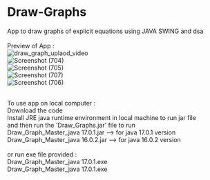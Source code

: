 # Draw-Graphs
App to draw graphs of explicit equations using JAVA SWING and dsa <br>
<br>
Preview of App : <br>
![draw_graph_uplaod_video](https://user-images.githubusercontent.com/86537681/175101751-1a584cba-6753-4c6f-8994-93b9e9faee72.gif) <br>
![Screenshot (704)](https://user-images.githubusercontent.com/86537681/174491184-8785a530-d7c5-4967-a263-ba64296ce4c2.png) <br>
![Screenshot (705)](https://user-images.githubusercontent.com/86537681/174491187-16c4f8a3-0a3e-437f-9b98-9a4b659ac937.png) <br>
![Screenshot (707)](https://user-images.githubusercontent.com/86537681/174491189-7cf02d62-ffba-45f1-bc2d-3f7f59417d90.png) <br>
![Screenshot (706)](https://user-images.githubusercontent.com/86537681/174491192-f6cef3fa-22af-4453-9cca-67c3cd1da334.png) <br>

<br>
To use app on local computer : <br>
Download the code <br>
Install JRE java runtime environment in local machine to run jar file <br>
and then run the 'Draw_Graphs.jar' file to run <br>
Draw_Graph_Master_java 17.0.1.jar	--> for java 17.0.1 version <br>
Draw_Graph_Master_java 16.0.2.jar	--> for java 16.0.2 version <br>
<br>
or run exe file provided : <br>
Draw_Graph_Master_java 17.0.1.exe <br>
Draw_Graph_Master_java 17.0.1.exe <br>


